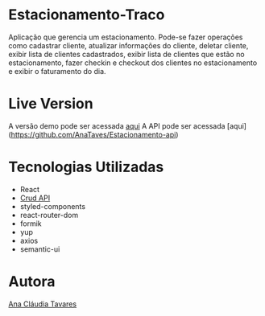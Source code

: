 # Estacionamento-Traco
Aplicação que gerencia um estacionamento. Pode-se fazer operações como cadastrar cliente, atualizar informações do cliente, deletar cliente, exibir lista de clientes cadastrados, exibir lista de clientes que estão no estacionamento, fazer checkin e  checkout dos clientes no estacionamento e exibir o faturamento do dia.

# Live Version
A versão demo pode ser acessada [aqui](https://csb-x47cr.netlify.app)
A API pode ser acessada [aqui] (https://github.com/AnaTaves/Estacionamento-api)

# Tecnologias Utilizadas
- React
- [Crud API](https://github.com/AnaTaves/Estacionamento-api)
- styled-components
- react-router-dom
- formik
- yup
- axios
- semantic-ui

# Autora
[Ana Cláudia Tavares](https://www.linkedin.com/in/ana-cl%C3%A1udia-tavares-a842a6102/)
